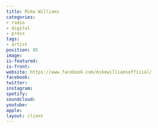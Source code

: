```yaml
---
title: Mike Williams
categories:
- radio
- digital
- press
tags:
- artist
position: 85
image: 
is-featured: 
is-front: 
website: https://www.facebook.com/mikewilliamsofficial/
facebook: 
twitter: 
instagram: 
spotify: 
soundcloud: 
youtube: 
apple: 
layout: client
---
```


